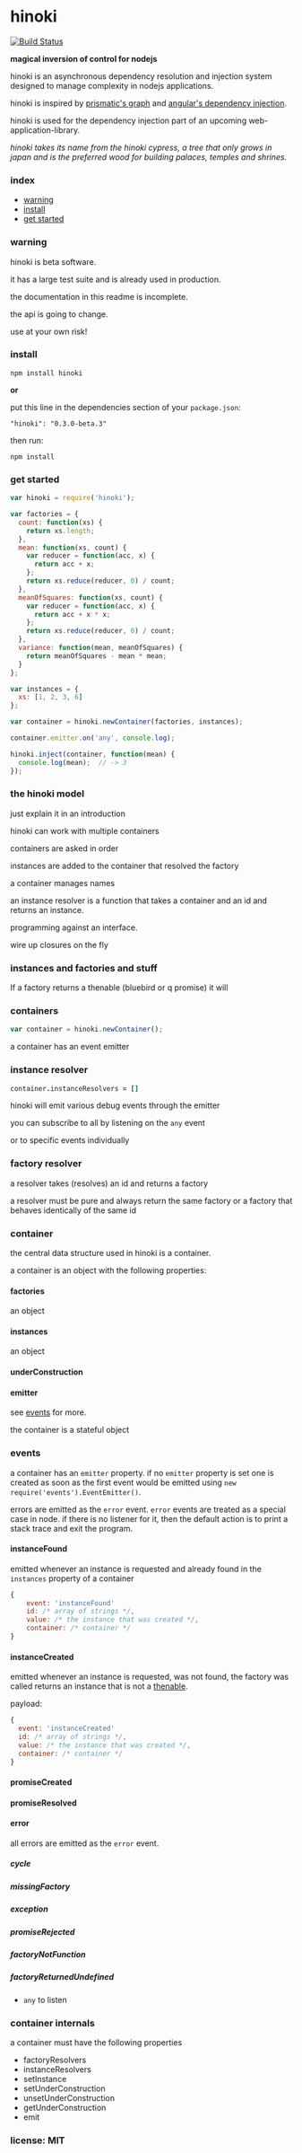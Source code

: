 # hinoki

[![Build Status](https://travis-ci.org/snd/hinoki.png)](https://travis-ci.org/snd/hinoki)

**magical inversion of control for nodejs**

hinoki is an asynchronous dependency resolution and injection system
designed to manage complexity in nodejs applications.

hinoki is inspired by [prismatic's graph](https://github.com/Prismatic/plumbing#graph-the-functional-swiss-army-knife) and [angular's dependency injection](http://docs.angularjs.org/guide/di).

hinoki is used for the dependency injection part of an upcoming web-application-library.

*hinoki takes its name from the hinoki cypress, a tree that only grows in japan and is the preferred wood for building palaces, temples and shrines.*

### index

- [warning](#warning)
- [install](#install)
- [get started](#get-started)

### warning

hinoki is beta software.

it has a large test suite and is already used in production.

the documentation in this readme is incomplete.

the api is going to change.

use at your own risk!

### install

```
npm install hinoki
```

**or**

put this line in the dependencies section of your `package.json`:

```
"hinoki": "0.3.0-beta.3"
```

then run:

```
npm install
```

### get started

```javascript
var hinoki = require('hinoki');

var factories = {
  count: function(xs) {
    return xs.length;
  },
  mean: function(xs, count) {
    var reducer = function(acc, x) {
      return acc + x;
    };
    return xs.reduce(reducer, 0) / count;
  },
  meanOfSquares: function(xs, count) {
    var reducer = function(acc, x) {
      return acc + x * x;
    };
    return xs.reduce(reducer, 0) / count;
  },
  variance: function(mean, meanOfSquares) {
    return meanOfSquares - mean * mean;
  }
};

var instances = {
  xs: [1, 2, 3, 6]
};

var container = hinoki.newContainer(factories, instances);

container.emitter.on('any', console.log);

hinoki.inject(container, function(mean) {
  console.log(mean);  // -> 3
});
```

### the hinoki model

just explain it in an introduction

hinoki can work with multiple containers

containers are asked in order

instances are added to the container that resolved the factory

a container manages names

an instance resolver is a function that takes a container and
an id and returns an instance.

programming against an interface.

wire up closures on the fly

### instances and factories and stuff

If a factory returns a thenable (bluebird or q promise) it will 

### containers

```javascript
var container = hinoki.newContainer();
```

a container has an event emitter

### instance resolver

```coffeescript
container.instanceResolvers = []
```

hinoki will emit various debug events through the emitter

you can subscribe to all by listening on the `any` event

or to specific events individually


### factory resolver

a resolver takes (resolves) an id and returns a factory

a resolver must be pure and always return the same factory or a factory
that behaves identically
of the same id

### container

the central data structure used in hinoki is a container.

a container is an object with the following properties:

#### factories

an object

#### instances

an object

#### 

#### underConstruction

#### emitter

see [events](#events) for more.

the container is a stateful object

### events

a container has an `emitter` property.
if no `emitter` property is set one is created
as soon as the first event would be emitted using `new require('events').EventEmitter()`.

errors are emitted as the `error` event.
`error` events are treated as a special case in node.
if there is no listener for it, then the default action is to print a stack
trace and exit the program.



#### instanceFound

emitted whenever an instance is requested and already found in the
`instances` property of a container

```javascript
{
    event: 'instanceFound'
    id: /* array of strings */,
    value: /* the instance that was created */,
    container: /* container */
}
```

#### instanceCreated

emitted whenever an instance is requested, was not found, the factory was called
returns an instance that is not a [thenable](http://promises-aplus.github.io/promises-spec/).

payload:

```javascript
{
  event: 'instanceCreated'
  id: /* array of strings */,
  value: /* the instance that was created */,
  container: /* container */
}
```

#### promiseCreated

#### promiseResolved



#### error

all errors are emitted as the `error` event.

##### cycle

##### missingFactory

##### exception

##### promiseRejected

##### factoryNotFunction

##### factoryReturnedUndefined

- `any` to listen 

### container internals

a container must have the following properties

- factoryResolvers
- instanceResolvers
- setInstance
- setUnderConstruction
- unsetUnderConstruction
- getUnderConstruction
- emit

### license: MIT
